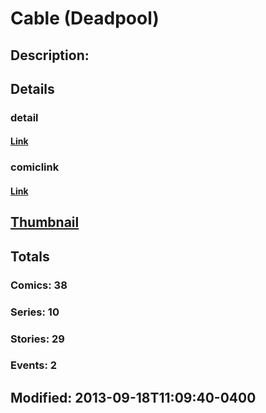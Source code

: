 # Cable (Deadpool)
## Description: 
## Details
### detail
#### [Link](http://marvel.com/comics/characters/1017317/cable_deadpool?utm_campaign=apiRef&utm_source=225578a89fc76f3d20fbffda5d17a88d)
### comiclink
#### [Link](http://marvel.com/comics/characters/1017317/cable_deadpool?utm_campaign=apiRef&utm_source=225578a89fc76f3d20fbffda5d17a88d)
## [Thumbnail](http://i.annihil.us/u/prod/marvel/i/mg/f/50/5239c22332b00.jpg)
## Totals
### Comics: 38
### Series: 10
### Stories: 29
### Events: 2
## Modified: 2013-09-18T11:09:40-0400